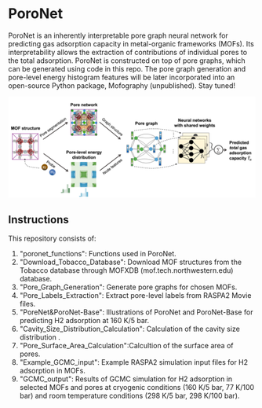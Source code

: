 # PoroNet
PoroNet is an inherently interpretable pore graph neural network for predicting gas adsorption capacity in metal-organic frameworks (MOFs). Its interpretability allows the extraction of contributions of individual pores to the total adsorption. PoroNet is constructed on top of pore graphs, which can be generated using code in this repo. The pore graph generation and pore-level energy histogram features will be later incorporated into an open-source Python package, Mofography (unpublished). Stay tuned! <br>

![PoroNet](workflow.jpg)

## Instructions
This repository consists of:
1. "poronet_functions": Functions used in PoroNet.
2. "Download_Tobacco_Database": Download MOF structures from the Tobacco database through MOFXDB (mof.tech.northwestern.edu) database.
3. "Pore_Graph_Generation": Generate pore graphs for chosen MOFs.
4. "Pore_Labels_Extraction": Extract pore-level labels from RASPA2 Movie files.
5. "PoreNet&PoroNet-Base": Illustrations of PoroNet and PoroNet-Base for predicting H2 adsorption at 160 K/5 bar.
6. "Cavity_Size_Distribution_Calculation": Calculation of the cavity size distribution .
7. "Pore_Surface_Area_Calculation":Calcultion of the surface area of pores.
8. "Example_GCMC_input": Example RASPA2 simulation input files for H2 adsorption in MOFs.
9. "GCMC_output": Results of GCMC simulation for H2 adsorption in selected MOFs and pores at cryogenic conditions (160 K/5 bar, 77 K/100 bar) and room temperature conditions (298 K/5 bar, 298 K/100 bar). 
